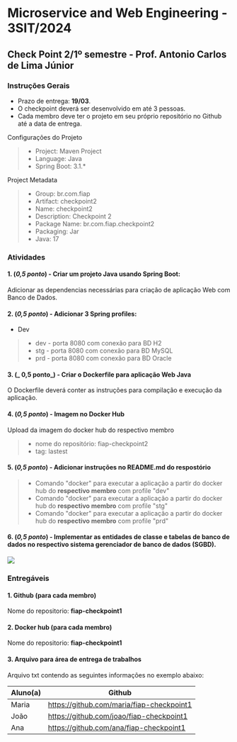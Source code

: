 # Microservice and Web Engineering - 3SIT/2024

## Check Point 2/1º semestre - Prof. Antonio Carlos de Lima Júnior

### Instruções Gerais

- Prazo de entrega: __19/03__.
- O checkpoint deverá ser desenvolvido em até 3 pessoas.
- Cada membro deve ter o projeto em seu próprio repositório no Github até a data de entrega.

Configurações do Projeto

> - Project: 	Maven Project
> - Language: 	Java
> - Spring Boot: 3.1.*

Project Metadata

> - Group: 	br.com.fiap
> - Artifact: 	checkpoint2
> - Name: 	checkpoint2
> - Description: Checkpoint 2
> - Package Name: br.com.fiap.checkpoint2
> - Packaging: 	Jar
> - Java: 		17

### Atividades

#### 1. (_0,5 ponto_) - Criar um projeto Java usando Spring Boot:

Adicionar as dependencias necessárias para criação de aplicação Web com Banco de Dados.

#### 2. (_0,5 ponto_) - Adicionar 3 Spring profiles: 

* Dev
> * dev - porta 8080 com conexão para BD H2
> * stg - porta 8080 com conexão para BD MySQL
> * prd - porta 8080 com conexão para BD Oracle

#### 3. (_ 0,5 ponto_) - Criar o Dockerfile para aplicação Web Java

O Dockerfile deverá conter as instruções para compilação e execução da aplicação.

#### 4. (_0,5 ponto_) -  Imagem no Docker Hub 

Upload da imagem do docker hub do respectivo membro

> - nome do repositório: fiap-checkpoint2
> - tag: lastest

#### 5. (_0,5 ponto_) - Adicionar instruções no README.md do respostório

> - Comando "docker" para executar a aplicação a partir do docker hub do __respectivo membro__ com profile "dev"
> - Comando "docker" para executar a aplicação a partir do docker hub do __respectivo membro__ com profile "stg"
> - Comando "docker" para executar a aplicação a partir do docker hub do __respectivo membro__ com profile "prd"

#### 6. (_0,5 ponto_) - Implementar as entidades de classe e tabelas de banco de dados no respectivo sistema gerenciador de banco de dados (SGBD).

![](docs\docs\src\agenda\agenda.png)

### Entregáveis

#### 1. Github (para cada membro)

Nome do repositorio: __fiap-checkpoint1__

#### 2. Docker hub (para cada membro)

Nome do repositorio: __fiap-checkpoint1__

#### 3. Arquivo para área de entrega de trabalhos

Arquivo txt contendo as seguintes informações no exemplo abaixo:

| Aluno(a) | Github |
| --- | --- |
| Maria | https://github.com/maria/fiap-checkpoint1 |
| João | https://github.com/joao/fiap-checkpoint1 |
| Ana | https://github.com/ana/fiap-checkpoint1 |


